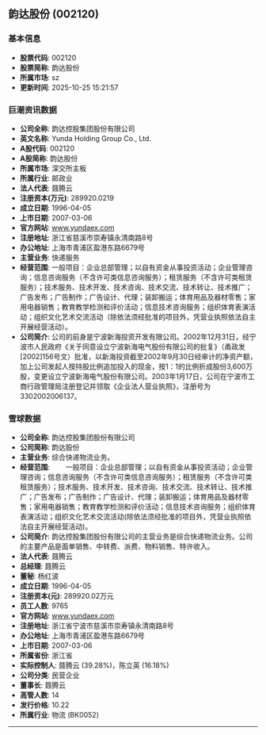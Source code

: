 ## 韵达股份 (002120)

### 基本信息

- **股票代码**: 002120
- **股票简称**: 韵达股份
- **所属市场**: sz
- **更新时间**: 2025-10-25 15:21:57

### 巨潮资讯数据

- **公司全称**: 韵达控股集团股份有限公司
- **英文名称**: Yunda Holding Group Co., Ltd.
- **A股代码**: 002120
- **A股简称**: 韵达股份
- **所属市场**: 深交所主板
- **所属行业**: 邮政业
- **法人代表**: 聂腾云
- **注册资本(万元)**: 289920.0219
- **成立日期**: 1996-04-05
- **上市日期**: 2007-03-06
- **官方网站**: www.yundaex.com
- **注册地址**: 浙江省慈溪市崇寿镇永清南路8号
- **办公地址**: 上海市青浦区盈港东路6679号
- **主营业务**: 快递服务
- **经营范围**: 一般项目：企业总部管理；以自有资金从事投资活动；企业管理咨询；信息咨询服务（不含许可类信息咨询服务）；租赁服务（不含许可类租赁服务）；技术服务、技术开发、技术咨询、技术交流、技术转让、技术推广；广告发布；广告制作；广告设计、代理；装卸搬运；体育用品及器材零售；家用电器销售；教育教学检测和评价活动；信息技术咨询服务；组织体育表演活动；组织文化艺术交流活动（除依法须经批准的项目外，凭营业执照依法自主开展经营活动）。
- **公司简介**: 公司的前身是宁波新海投资开发有限公司。2002年12月31日，经宁波市人民政府《关于同意设立宁波新海电气股份有限公司的批复》（甬政发[2002]156号文）批准，以新海投资截至2002年9月30日经审计的净资产额，加上公司发起人按持股比例追加投入的现金，按1：1的比例折成股份3,600万股，变更设立宁波新海电气股份有限公司。2003年1月17日，公司在宁波市工商行政管理局注册登记并领取《企业法人营业执照》，注册号为3302002006137。

### 雪球数据

- **公司全称**: 韵达控股集团股份有限公司
- **公司简称**: 韵达股份
- **主营业务**: 综合快递物流业务。
- **经营范围**: 　　一般项目：企业总部管理；以自有资金从事投资活动；企业管理咨询；信息咨询服务（不含许可类信息咨询服务）；租赁服务（不含许可类租赁服务）；技术服务、技术开发、技术咨询、技术交流、技术转让、技术推广；广告发布；广告制作；广告设计、代理；装卸搬运；体育用品及器材零售；家用电器销售；教育教学检测和评价活动；信息技术咨询服务；组织体育表演活动；组织文化艺术交流活动(除依法须经批准的项目外，凭营业执照依法自主开展经营活动)。
- **公司简介**: 韵达控股集团股份有限公司的主营业务是综合快递物流业务。公司的主要产品是面单销售、中转费、派费、物料销售、特许收入。
- **法人代表**: 聂腾云
- **总经理**: 聂腾云
- **董秘**: 杨红波
- **成立日期**: 1996-04-05
- **注册资本(元)**: 289920.02万元
- **员工人数**: 9765
- **官方网站**: www.yundaex.com
- **注册地址**: 浙江省宁波市慈溪市崇寿镇永清南路8号
- **办公地址**: 上海市青浦区盈港东路6679号
- **上市日期**: 2007-03-06
- **所属省份**: 浙江省
- **实际控制人**: 聂腾云 (39.28%)，陈立英 (16.18%)
- **公司分类**: 民营企业
- **董事长**: 聂腾云
- **高管人数**: 14
- **发行价格**: 10.22
- **所属行业**: 物流 (BK0052)

---
